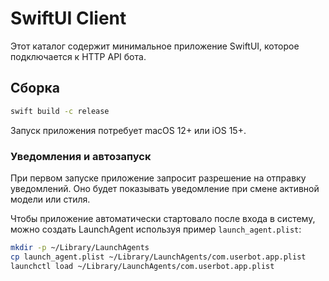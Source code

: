 # SwiftUI Client

Этот каталог содержит минимальное приложение SwiftUI, которое подключается к HTTP API бота.

## Сборка

```bash
swift build -c release
```

Запуск приложения потребует macOS 12+ или iOS 15+.

### Уведомления и автозапуск

При первом запуске приложение запросит разрешение на отправку уведомлений.
Оно будет показывать уведомление при смене активной модели или стиля.

Чтобы приложение автоматически стартовало после входа в систему,
можно создать LaunchAgent используя пример `launch_agent.plist`:

```bash
mkdir -p ~/Library/LaunchAgents
cp launch_agent.plist ~/Library/LaunchAgents/com.userbot.app.plist
launchctl load ~/Library/LaunchAgents/com.userbot.app.plist
```
